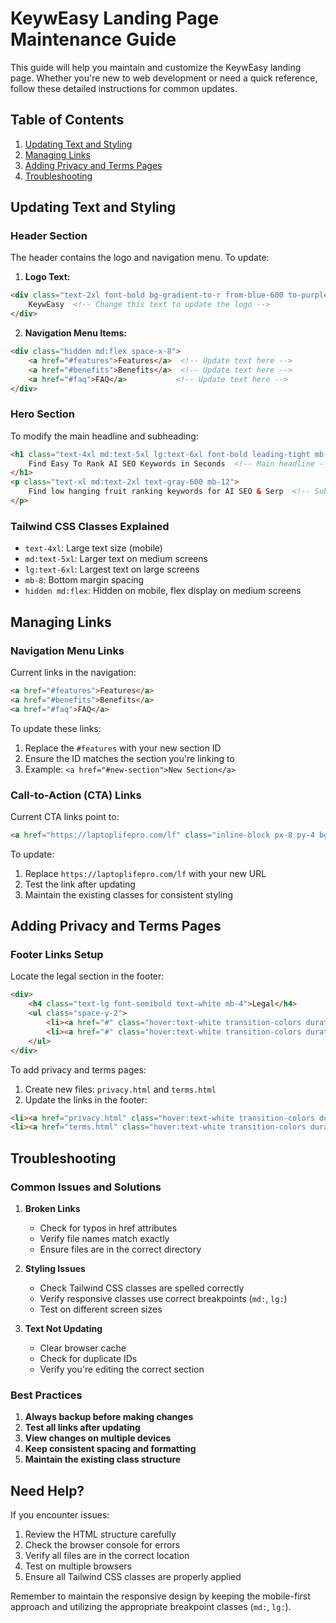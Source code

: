 # KeywEasy Landing Page Maintenance Guide

This guide will help you maintain and customize the KeywEasy landing page. Whether you're new to web development or need a quick reference, follow these detailed instructions for common updates.

## Table of Contents
1. [Updating Text and Styling](#updating-text-and-styling)
2. [Managing Links](#managing-links)
3. [Adding Privacy and Terms Pages](#adding-privacy-and-terms-pages)
4. [Troubleshooting](#troubleshooting)

## Updating Text and Styling

### Header Section
The header contains the logo and navigation menu. To update:

1. **Logo Text:**
```html
<div class="text-2xl font-bold bg-gradient-to-r from-blue-600 to-purple-600 bg-clip-text text-transparent">
    KeywEasy  <!-- Change this text to update the logo -->
</div>
```

2. **Navigation Menu Items:**
```html
<div class="hidden md:flex space-x-8">
    <a href="#features">Features</a>  <!-- Update text here -->
    <a href="#benefits">Benefits</a>  <!-- Update text here -->
    <a href="#faq">FAQ</a>           <!-- Update text here -->
</div>
```

### Hero Section
To modify the main headline and subheading:

```html
<h1 class="text-4xl md:text-5xl lg:text-6xl font-bold leading-tight mb-8 bg-gradient-to-r from-blue-600 to-purple-600 bg-clip-text text-transparent">
    Find Easy To Rank AI SEO Keywords in Seconds  <!-- Main headline -->
</h1>
<p class="text-xl md:text-2xl text-gray-600 mb-12">
    Find low hanging fruit ranking keywords for AI SEO & Serp  <!-- Subheading -->
</p>
```

### Tailwind CSS Classes Explained
- `text-4xl`: Large text size (mobile)
- `md:text-5xl`: Larger text on medium screens
- `lg:text-6xl`: Largest text on large screens
- `mb-8`: Bottom margin spacing
- `hidden md:flex`: Hidden on mobile, flex display on medium screens

## Managing Links

### Navigation Menu Links
Current links in the navigation:
```html
<a href="#features">Features</a>
<a href="#benefits">Benefits</a>
<a href="#faq">FAQ</a>
```

To update these links:
1. Replace the `#features` with your new section ID
2. Ensure the ID matches the section you're linking to
3. Example: `<a href="#new-section">New Section</a>`

### Call-to-Action (CTA) Links
Current CTA links point to:
```html
<a href="https://laptoplifepro.com/lf" class="inline-block px-8 py-4 bg-blue-600 text-white rounded-full">
```

To update:
1. Replace `https://laptoplifepro.com/lf` with your new URL
2. Test the link after updating
3. Maintain the existing classes for consistent styling

## Adding Privacy and Terms Pages

### Footer Links Setup
Locate the legal section in the footer:
```html
<div>
    <h4 class="text-lg font-semibold text-white mb-4">Legal</h4>
    <ul class="space-y-2">
        <li><a href="#" class="hover:text-white transition-colors duration-300">Privacy Policy</a></li>
        <li><a href="#" class="hover:text-white transition-colors duration-300">Terms of Service</a></li>
    </ul>
</div>
```

To add privacy and terms pages:
1. Create new files: `privacy.html` and `terms.html`
2. Update the links in the footer:
```html
<li><a href="privacy.html" class="hover:text-white transition-colors duration-300">Privacy Policy</a></li>
<li><a href="terms.html" class="hover:text-white transition-colors duration-300">Terms of Service</a></li>
```

## Troubleshooting

### Common Issues and Solutions

1. **Broken Links**
   - Check for typos in href attributes
   - Verify file names match exactly
   - Ensure files are in the correct directory

2. **Styling Issues**
   - Check Tailwind CSS classes are spelled correctly
   - Verify responsive classes use correct breakpoints (`md:`, `lg:`)
   - Test on different screen sizes

3. **Text Not Updating**
   - Clear browser cache
   - Check for duplicate IDs
   - Verify you're editing the correct section

### Best Practices

1. **Always backup before making changes**
2. **Test all links after updating**
3. **View changes on multiple devices**
4. **Keep consistent spacing and formatting**
5. **Maintain the existing class structure**

## Need Help?

If you encounter issues:
1. Review the HTML structure carefully
2. Check the browser console for errors
3. Verify all files are in the correct location
4. Test on multiple browsers
5. Ensure all Tailwind CSS classes are properly applied

Remember to maintain the responsive design by keeping the mobile-first approach and utilizing the appropriate breakpoint classes (`md:`, `lg:`).